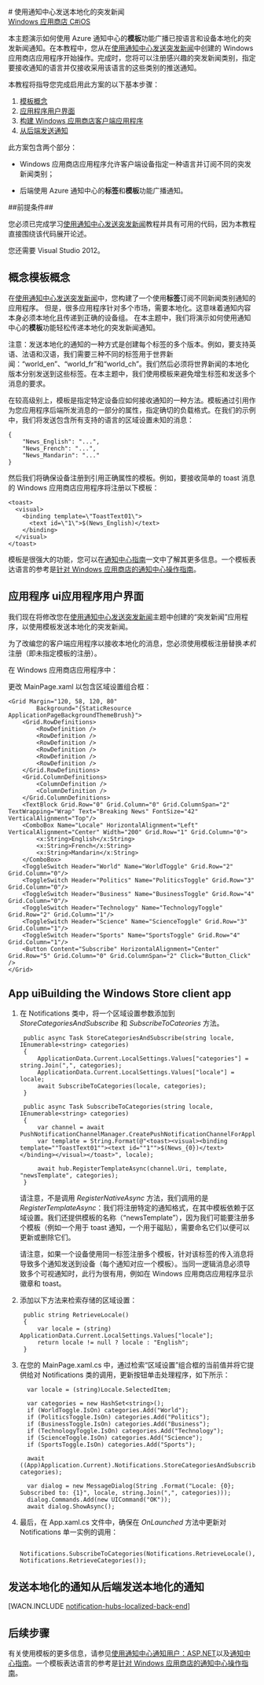 <properties linkid="develop-notificationhubs-tutorials-send-localized-breaking-news-windowsdotnet" urlDisplayName="本地化的突发新闻" pageTitle="通知中心本地化的突发新闻教程" metaKeywords="" description="了解如何使用 Windows Azure Service Bus 通知中心发送本地化的突发新闻通知。" metaCanonical="" services="mobile-services,notification-hubs" documentationCenter="" title="使用通知中心发送本地化的突发新闻" authors="ricksal" solutions="" manager="" editor="" />
# 使用通知中心发送本地化的突发新闻

<div class="dev-center-tutorial-selector sublanding"> 
    	<a href="/zh-cn/manage/services/notification-hubs/breaking-news-localized-dotnet" title="Windows 应用商店 C#" class="current">Windows 应用商店 C#</a><a href="/zh-cn/manage/services/notification-hubs/breaking-news-localized-ios" title="iOS">iOS</a>
</div>

本主题演示如何使用 Azure 通知中心的**模板**功能广播已按语言和设备本地化的突发新闻通知。在本教程中，您从在[使用通知中心发送突发新闻]中创建的 Windows 应用商店应用程序开始操作。完成时，您将可以注册感兴趣的突发新闻类别，指定要接收通知的语言并仅接收采用该语言的这些类别的推送通知。

本教程将指导您完成启用此方案的以下基本步骤：

1. [模板概念] 
2. [应用程序用户界面]
3. [构建 Windows 应用商店客户端应用程序]
4. [从后端发送通知]


此方案包含两个部分：

- Windows 应用商店应用程序允许客户端设备指定一种语言并订阅不同的突发新闻类别；

- 后端使用 Azure 通知中心的**标签**和**模板**功能广播通知。



##前提条件##

您必须已完成学习[使用通知中心发送突发新闻]教程并具有可用的代码，因为本教程直接围绕该代码展开论述。

您还需要 Visual Studio 2012。


<h2><a name="concepts"></a><span class="short-header">概念</span>模板概念</h2>

在[使用通知中心发送突发新闻]中，您构建了一个使用**标签**订阅不同新闻类别通知的应用程序。
但是，很多应用程序针对多个市场，需要本地化。这意味着通知内容本身必须本地化且传递到正确的设备组。
在本主题中，我们将演示如何使用通知中心的**模板**功能轻松传递本地化的突发新闻通知。

注意：发送本地化的通知的一种方式是创建每个标签的多个版本。例如，要支持英语、法语和汉语，我们需要三种不同的标签用于世界新闻：“world_en”、“world_fr”和“world_ch”。我们然后必须将世界新闻的本地化版本分别发送到这些标签。在本主题中，我们使用模板来避免增生标签和发送多个消息的要求。

在较高级别上，模板是指定特定设备应如何接收通知的一种方法。模板通过引用作为您应用程序后端所发消息的一部分的属性，指定确切的负载格式。在我们的示例中，我们将发送包含所有支持的语言的区域设置未知的消息：

	{
		"News_English": "...",
		"News_French": "...",
		"News_Mandarin": "..."
	}

然后我们将确保设备注册到引用正确属性的模板。例如，要接收简单的 toast 消息的 Windows 应用商店应用程序将注册以下模板：

	<toast>
	  <visual>
	    <binding template=\"ToastText01\">
	      <text id=\"1\">$(News_English)</text>
	    </binding>
	  </visual>
	</toast>



模板是很强大的功能，您可以在[通知中心指南]一文中了解其更多信息。一个模板表达语言的参考是[针对 Windows 应用商店的通知中心操作指南]。


<h2><a name="ui"></a><span class="short-header">应用程序 ui</span>应用程序用户界面</h2>

我们现在将修改您在[使用通知中心发送突发新闻]主题中创建的“突发新闻”应用程序，以使用模板发送本地化的突发新闻。


为了改编您的客户端应用程序以接收本地化的消息，您必须使用模板注册替换*本机*注册（即未指定模板的注册）。


在 Windows 应用商店应用程序中：

更改 MainPage.xaml 以包含区域设置组合框：

	<Grid Margin="120, 58, 120, 80"  
			Background="{StaticResource ApplicationPageBackgroundThemeBrush}">
        <Grid.RowDefinitions>
            <RowDefinition />
            <RowDefinition />
            <RowDefinition />
            <RowDefinition />
            <RowDefinition />
            <RowDefinition />
        </Grid.RowDefinitions>
        <Grid.ColumnDefinitions>
            <ColumnDefinition />
            <ColumnDefinition />
        </Grid.ColumnDefinitions>
        <TextBlock Grid.Row="0" Grid.Column="0" Grid.ColumnSpan="2"  TextWrapping="Wrap" Text="Breaking News" FontSize="42" VerticalAlignment="Top"/>
        <ComboBox Name="Locale" HorizontalAlignment="Left" VerticalAlignment="Center" Width="200" Grid.Row="1" Grid.Column="0">
            <x:String>English</x:String>
            <x:String>French</x:String>
            <x:String>Mandarin</x:String>
        </ComboBox>
        <ToggleSwitch Header="World" Name="WorldToggle" Grid.Row="2" Grid.Column="0"/>
        <ToggleSwitch Header="Politics" Name="PoliticsToggle" Grid.Row="3" Grid.Column="0"/>
        <ToggleSwitch Header="Business" Name="BusinessToggle" Grid.Row="4" Grid.Column="0"/>
        <ToggleSwitch Header="Technology" Name="TechnologyToggle" Grid.Row="2" Grid.Column="1"/>
        <ToggleSwitch Header="Science" Name="ScienceToggle" Grid.Row="3" Grid.Column="1"/>
        <ToggleSwitch Header="Sports" Name="SportsToggle" Grid.Row="4" Grid.Column="1"/>
        <Button Content="Subscribe" HorizontalAlignment="Center" Grid.Row="5" Grid.Column="0" Grid.ColumnSpan="2" Click="Button_Click" />
    </Grid>

<h2><a name="building-client"></a><span class="building app">App ui</span>Building the Windows Store client app</h2>

1. 在 Notifications 类中，将一个区域设置参数添加到 *StoreCategoriesAndSubscribe*  和 *SubscribeToCateories* 方法。

		public async Task StoreCategoriesAndSubscribe(string locale, IEnumerable<string> categories)
        {
            ApplicationData.Current.LocalSettings.Values["categories"] = string.Join(",", categories);
            ApplicationData.Current.LocalSettings.Values["locale"] = locale;
            await SubscribeToCategories(locale, categories);
        }

        public async Task SubscribeToCategories(string locale, IEnumerable<string> categories)
        {
            var channel = await PushNotificationChannelManager.CreatePushNotificationChannelForApplicationAsync();
            var template = String.Format(@"<toast><visual><binding template=""ToastText01""><text id=""1"">$(News_{0})</text></binding></visual></toast>", locale);

            await hub.RegisterTemplateAsync(channel.Uri, template, "newsTemplate", categories);
        }

	请注意，不是调用 *RegisterNativeAsync* 方法，我们调用的是 *RegisterTemplateAsync*：我们将注册特定的通知格式，在其中模板依赖于区域设置。我们还提供模板的名称（“newsTemplate”），因为我们可能要注册多个模板（例如一个用于 toast 通知，一个用于磁贴），需要命名它们以便可以更新或删除它们。

	请注意，如果一个设备使用同一标签注册多个模板，针对该标签的传入消息将导致多个通知发送到设备（每个通知对应一个模板）。当同一逻辑消息必须导致多个可视通知时，此行为很有用，例如在 Windows 应用商店应用程序显示徽章和 toast。

2. 添加以下方法来检索存储的区域设置：

		public string RetrieveLocale()
        {
            var locale = (string) ApplicationData.Current.LocalSettings.Values["locale"];
            return locale != null ? locale : "English";
        }

3. 在您的 MainPage.xaml.cs 中，通过检索“区域设置”组合框的当前值并将它提供给对 Notifications 类的调用，更新按钮单击处理程序，如下所示：

		 var locale = (string)Locale.SelectedItem;
            
         var categories = new HashSet<string>();
         if (WorldToggle.IsOn) categories.Add("World");
         if (PoliticsToggle.IsOn) categories.Add("Politics");
         if (BusinessToggle.IsOn) categories.Add("Business");
         if (TechnologyToggle.IsOn) categories.Add("Technology");
         if (ScienceToggle.IsOn) categories.Add("Science");
         if (SportsToggle.IsOn) categories.Add("Sports");

         await ((App)Application.Current).Notifications.StoreCategoriesAndSubscribe(locale, categories);

         var dialog = new MessageDialog(String .Format("Locale: {0}; Subscribed to: {1}", locale, string.Join(",", categories)));
         dialog.Commands.Add(new UICommand("OK"));
         await dialog.ShowAsync();

4. 最后，在 App.xaml.cs 文件中，确保在 *OnLaunched* 方法中更新对 
Notifications 单一实例的调用：

		Notifications.SubscribeToCategories(Notifications.RetrieveLocale(), Notifications.RetrieveCategories());


<h2><a name="send"></a><span class="short-header">发送本地化的通知</span>从后端发送本地化的通知</h2>

[WACN.INCLUDE [notification-hubs-localized-back-end](../includes/notification-hubs-localized-back-end.md)]





## 后续步骤

有关使用模板的更多信息，请参见[使用通知中心通知用户：ASP.NET]<!--[使用通知中心通知用户：移动服务]-->以及[通知中心指南]。一个模板表达语言的参考是[针对 Windows 应用商店的通知中心操作指南]。

<!-- Anchors. -->
[模板概念]: #concepts
[应用程序用户界面]: #ui
[构建 Windows 应用商店客户端应用程序]: #building-client
[从后端发送通知]: #send
[后续步骤]:#next-steps

<!-- Images. -->





















<!-- URLs. -->
[移动服务]: /zh-cn/develop/mobile/tutorials/get-started
[使用通知中心通知用户：ASP.NET]: /zh-cn/manage/services/notification-hubs/notify-users-aspnet
[使用通知中心通知用户：移动服务]: /zh-cn/manage/services/notification-hubs/notify-users
[使用通知中心发送突发新闻]: /zh-cn/manage/services/notification-hubs/breaking-news-dotnet 

[“提交应用程序”页]: http://go.microsoft.com/fwlink/p/?LinkID=266582
[我的应用程序]: http://go.microsoft.com/fwlink/p/?LinkId=262039
[Live SDK for Windows]: http://go.microsoft.com/fwlink/p/?LinkId=262253
[移动服务入门]: /zh-cn/develop/mobile/tutorials/get-started/#create-new-service
[开始使用数据]: /zh-cn/develop/mobile/tutorials/get-started-with-data-dotnet
[移动服务中身份验证入门]: /zh-cn/develop/mobile/tutorials/get-started-with-users-dotnet
[推送通知入门]: /zh-cn/develop/mobile/tutorials/get-started-with-push-dotnet
[向应用用户推送通知]: /zh-cn/develop/mobile/tutorials/push-notifications-to-app-users-dotnet
[使用脚本为用户授权]: /zh-cn/develop/mobile/tutorials/authorize-users-in-scripts-dotnet
[JavaScript 和 HTML]: /zh-cn/develop/mobile/tutorials/get-started-with-push-js

[Azure 管理门户]: https://manage.windowsazure.com/
[wns 对象]: http://go.microsoft.com/fwlink/p/?LinkId=260591
[通知中心指南]: http://msdn.microsoft.com/zh-cn/library/jj927170.aspx
[针对 iOS 的通知中心操作指南]: http://msdn.microsoft.com/zh-cn/library/jj927168.aspx
[针对 Windows 应用商店的通知中心操作指南]: http://msdn.microsoft.com/zh-cn/library/jj927172.aspx

